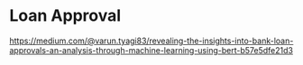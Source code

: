 # Loan Approval
https://medium.com/@varun.tyagi83/revealing-the-insights-into-bank-loan-approvals-an-analysis-through-machine-learning-using-bert-b57e5dfe21d3

